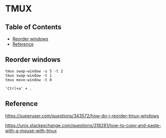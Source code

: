 # TMUX
## Table of Contents
  - [Reorder windows](#reorer-window)
  - [Reference](#reference)
## Reorder windows
```commandline
tmux swap-window -s 5 -t 2
tmux swap-window -t 1
tmux move-window -t 0

'Ctrl+a' + .
```
## Reference

https://superuser.com/questions/343572/how-do-i-reorder-tmux-windows

https://unix.stackexchange.com/questions/318281/how-to-copy-and-paste-with-a-mouse-with-tmux
